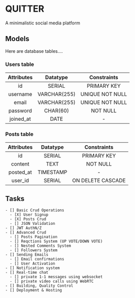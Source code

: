 # QUITTER
A minimalistic social media platform

## Models
Here are database tables....

### Users table
| Attributes  | Datatype     | Constraints     |
|    :----:   |    :----:    |    :----:       |
| id          | SERIAL       | PRIMARY KEY     |
| username    | VARCHAR(255) | UNIQUE NOT NULL |
| email       | VARCHAR(255) | UNIQUE NOT NULL |
| password    | CHAR(60)     | NOT NULL        |
| joined_at   | DATE         | -               |

### Posts table
| Attributes  | Datatype     | Constraints       |
|    :----:   |    :----:    |    :----:         |
| id          | SERIAL       | PRIMARY KEY       |
| content     | TEXT         | NOT NULL          |
| posted_at   | TIMESTAMP    | -                 |
| user_id     | SERIAL       | ON DELETE CASCADE |

## Tasks
    - [] Basic Crud Operations
      - [X] User Signup
      - [X] Posts Crud
      - [] JSON Validation
    - [] JWT AuthN/Z
    - [] Advanced Crud
      - [] Posts Pagination
      - [] Reqctions System (UP VOTE/DOWN VOTE)
      - [] Nested Comments System
      - [] Followers System
    - [] Sending Emails
      - [] Email confirmations
      - [] User Activation
    - [] Notification system
    - [] Real-time chat
      - [] private 1-1 messages using websocket
      - [] private video calls using WebRTC
    - [] Building, Quality Control
    - [] Deployment & Hosting